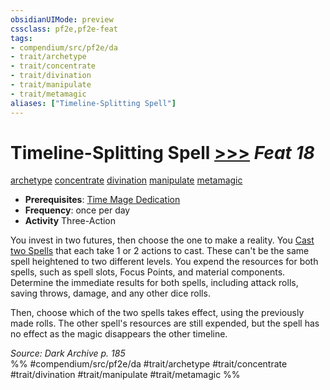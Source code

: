 ```yaml
---
obsidianUIMode: preview
cssclass: pf2e,pf2e-feat
tags:
- compendium/src/pf2e/da
- trait/archetype
- trait/concentrate
- trait/divination
- trait/manipulate
- trait/metamagic
aliases: ["Timeline-Splitting Spell"]
---
```

# Timeline-Splitting Spell  [>>>](chapter-9-playing-the-game.md#Actions "Three-Action") *Feat 18*  
[archetype](archetype.md "Archetype Feat Trait")  [concentrate](concentrate.md "Concentrate Action & Ability Trait")  [divination](divination.md "Divination School Trait")  [manipulate](manipulate.md "Manipulate General Trait")  [metamagic](metamagic.md "Metamagic General Trait")  

- **Prerequisites**: [Time Mage Dedication](time-mage-dedication-da.md)
- **Frequency**: once per day
- **Activity** Three-Action

You invest in two futures, then choose the one to make a reality. You [Cast two Spells](cast-a-spell.md) that each take 1 or 2 actions to cast. These can't be the same spell heightened to two different levels. You expend the resources for both spells, such as spell slots, Focus Points, and material components. Determine the immediate results for both spells, including attack rolls, saving throws, damage, and any other dice rolls.

Then, choose which of the two spells takes effect, using the previously made rolls. The other spell's resources are still expended, but the spell has no effect as the magic disappears the other timeline.

*Source: Dark Archive p. 185*  
%% #compendium/src/pf2e/da #trait/archetype #trait/concentrate #trait/divination #trait/manipulate #trait/metamagic %%